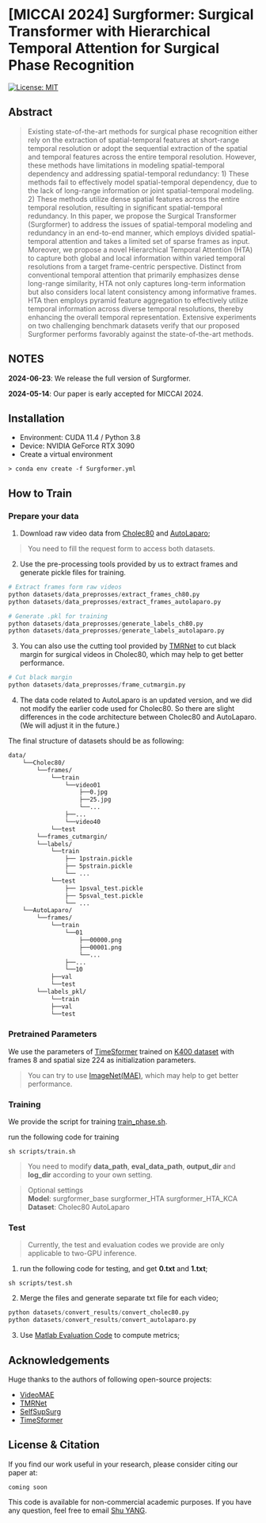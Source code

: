 # [MICCAI 2024] Surgformer: Surgical Transformer with Hierarchical Temporal Attention for Surgical Phase Recognition


[![License: MIT](https://img.shields.io/badge/License-MIT-green.svg)](https://opensource.org/licenses/MIT)
<!-- ![GitHub last commit](https://img.shields.io/github/last-commit/isyangshu/Surgformer?style=flat-square) -->
<!-- ![GitHub issues](https://img.shields.io/github/issues/isyangshu/Surgformer?style=flat-square) -->
<!-- ![GitHub stars](https://img.shields.io/github/stars/isyangshu/Surgformer?style=flat-square) -->
<!-- [![Arxiv Page](https://img.shields.io/badge/Arxiv-2403.06800-red?style=flat-square)](https://arxiv.org/pdf/2403.06800.pdf) -->


## Abstract

> Existing state-of-the-art methods for surgical phase recognition either rely on the extraction of spatial-temporal features at short-range temporal resolution or adopt the sequential extraction of the spatial and temporal features across the entire temporal resolution. However, these methods have limitations in modeling spatial-temporal dependency and addressing spatial-temporal redundancy: 1) These methods fail to effectively model spatial-temporal dependency, due to the lack of long-range information or joint spatial-temporal modeling. 2) These methods utilize dense spatial features across the entire temporal resolution, resulting in significant spatial-temporal redundancy. In this paper, we propose the Surgical Transformer (Surgformer) to address the issues of spatial-temporal modeling and redundancy in an end-to-end manner, which employs divided spatial-temporal attention and takes a limited set of sparse frames as input. Moreover, we propose a novel Hierarchical Temporal Attention (HTA) to capture both global and local information within varied temporal resolutions from a target frame-centric perspective. Distinct from conventional temporal attention that primarily emphasizes dense long-range similarity, HTA not only captures long-term information but also considers local latent consistency among informative frames. HTA then employs pyramid feature aggregation to effectively utilize temporal information across diverse temporal resolutions, thereby enhancing the overall temporal representation. Extensive experiments on two challenging benchmark datasets verify that our proposed Surgformer performs favorably against the state-of-the-art methods.

## NOTES

**2024-06-23**: We release the full version of Surgformer.

**2024-05-14**: Our paper is early accepted for MICCAI 2024.

## Installation
* Environment: CUDA 11.4 / Python 3.8
* Device: NVIDIA GeForce RTX 3090
* Create a virtual environment
```shell
> conda env create -f Surgformer.yml
```

## How to Train
### Prepare your data
1. Download raw video data from [Cholec80](https://camma.unistra.fr/datasets/) and [AutoLaparo](https://autolaparo.github.io/);
> You need to fill the request form to access both datasets.
2. Use the pre-processing tools provided by us to extract frames and generate pickle files for training.
```python
# Extract frames form raw videos
python datasets/data_preprosses/extract_frames_ch80.py
python datasets/data_preprosses/extract_frames_autolaparo.py

# Generate .pkl for training
python datasets/data_preprosses/generate_labels_ch80.py
python datasets/data_preprosses/generate_labels_autolaparo.py
```
3. You can also use the cutting tool provided by [TMRNet](https://github.com/YuemingJin/TMRNet) to cut black margin for surgical videos in Cholec80, which may help to get better performance.
```python
# Cut black margin
python datasets/data_preprosses/frame_cutmargin.py
```
4. The data code related to AutoLaparo is an updated version, and we did not modify the earlier code used for Cholec80. So there are slight differences in the code architecture between Cholec80 and AutoLaparo. (We will adjust it in the future.)

The final structure of datasets should be as following:
```bash
data/
    └──Cholec80/
        └──frames/
            └──train
                └──video01
                    ├──0.jpg
                    ├──25.jpg
                    └──...
                ├──...    
                └──video40
            └──test
        └──frames_cutmargin/
        └──labels/
            └──train
                ├── 1pstrain.pickle
                ├── 5pstrain.pickle
                └── ...
            └──test
                ├── 1psval_test.pickle
                ├── 5psval_test.pickle
                └── ...
    └──AutoLaparo/
        └──frames/
            └──train
                └──01
                    ├──00000.png
                    ├──00001.png
                    └──...
                ├──...    
                └──10
            ├──val
            └──test
        └──labels_pkl/
            └──train
            ├──val
            └──test
```
### Pretrained Parameters

We use the parameters of [TimeSformer](https://github.com/facebookresearch/TimeSformer) trained on [K400 dataset](https://www.dropbox.com/s/g5t24we9gl5yk88/TimeSformer_divST_8x32_224_K400.pyth?dl=0) with frames 8 and spatial size 224 as initialization parameters.

> You can try to use [ImageNet(MAE)](https://huggingface.co/timm/vit_base_patch16_224.mae), which may help to get better performance.

### Training
We provide the script for training [train_phase.sh](https://github.com/isyangshu/Surgformer/blob/master/scripts/train_phase.sh).

run the following code for training

```shell
sh scripts/train.sh
```
> You need to modify **data_path**, **eval_data_path**, **output_dir** and **log_dir** according to your own setting.

> Optional settings \
> **Model**: surgformer_base surgformer_HTA surgformer_HTA_KCA \
> **Dataset**: Cholec80 AutoLaparo

### Test
> Currently, the test and evaluation codes we provide are only applicable to two-GPU inference.

1. run the following code for testing, and get **0.txt** and **1.txt**;

```shell
sh scripts/test.sh
```

2. Merge the files and generate separate txt file for each video;
```python
python datasets/convert_results/convert_cholec80.py
python datasets/convert_results/convert_autolaparo.py
```

3. Use [Matlab Evaluation Code](https://github.com/isyangshu/Surgformer/tree/master/evaluation_matlab) to compute metrics;

## Acknowledgements
Huge thanks to the authors of following open-source projects:
- [VideoMAE](https://github.com/MCG-NJU/VideoMAE/tree/main?tab=readme-ov-file)
- [TMRNet](https://github.com/YuemingJin/TMRNet)
- [SelfSupSurg](https://github.com/CAMMA-public/SelfSupSurg)
- [TimeSformer](https://github.com/facebookresearch/TimeSformer)

## License & Citation 
If you find our work useful in your research, please consider citing our paper at:

```text
coming soon
```
This code is available for non-commercial academic purposes. If you have any question, feel free to email [Shu YANG](syangcw@connect.ust.hk).

